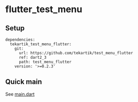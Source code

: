 # flutter_test_menu

## Setup

```
dependencies:
  tekartik_test_menu_flutter:
    git:
      url: https://github.com/tekartik/test_menu_flutter
      ref: dart2_3
      path: test_menu_flutter
    version: '>=0.2.3'
```

## Quick main

See [main.dart](../test_menu_flutter_example/lib/main.dart)